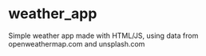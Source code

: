 # weather_app
Simple weather app made with HTML/JS, using data from openweathermap.com and unsplash.com
